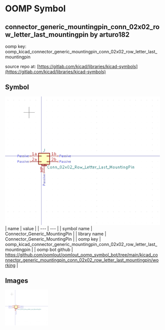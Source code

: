 # OOMP Symbol  
## connector_generic_mountingpin_conn_02x02_row_letter_last_mountingpin  by arturo182  
  
oomp key: oomp_kicad_connector_generic_mountingpin_conn_02x02_row_letter_last_mountingpin  
  
source repo at: [https://gitlab.com/kicad/libraries/kicad-symbols](https://gitlab.com/kicad/libraries/kicad-symbols)  
## Symbol  
  
[![working.png](working_600.png)](working.png)  
| name | value | 
| --- | --- | 
| symbol name | Connector_Generic_MountingPin | 
| library name | Connector_Generic_MountingPin | 
| oomp key | oomp_kicad_connector_generic_mountingpin_conn_02x02_row_letter_last_mountingpin | 
| oomp bot github | https://github.com/oomlout/oomlout_oomp_symbol_bot/tree/main/kicad_connector_generic_mountingpin_conn_02x02_row_letter_last_mountingpin/working | 
## Images  
  
[![working.png](working_140.png)](working.png)  
